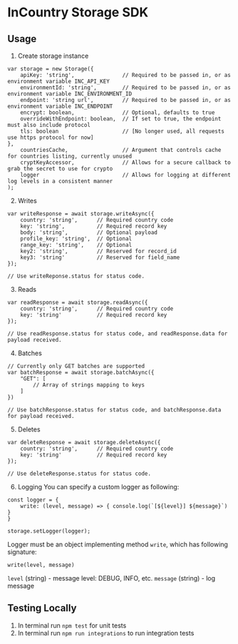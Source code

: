 InCountry Storage SDK
============

Usage
-----

1. Create storage instance
```
var storage = new Storage({
    apiKey: 'string',               // Required to be passed in, or as environment variable INC_API_KEY
    environmentId: 'string',        // Required to be passed in, or as environment variable INC_ENVIRONMENT_ID
    endpoint: 'string url',         // Required to be passed in, or as environment variable INC_ENDPOINT
    encrypt: boolean,               // Optional, defaults to true
    overrideWithEndpoint: boolean,  // If set to true, the endpoint must also include protocol
    tls: boolean                    // [No longer used, all requests use https protocol for now]
},
    countriesCache,                 // Argument that controls cache for countries listing, currently unused
    cryptKeyAccessor,               // Allows for a secure callback to grab the secret to use for crypto
    logger                          // Allows for logging at different log levels in a consistent manner
);
```
2. Writes
```
var writeResponse = await storage.writeAsync({
    country: 'string',      // Required country code
    key: 'string',          // Required record key
    body: 'string',         // Optional payload
    profile_key: 'string',  // Optional
    range_key: 'string',    // Optional
    key2: 'string',         // Reserved for record_id
    key3: 'string'          // Reserved for field_name
});

// Use writeReponse.status for status code.
```
3. Reads
```
var readResponse = await storage.readAsync({
    country: 'string',      // Required country code
    key: 'string'           // Required record key
});

// Use readResponse.status for status code, and readResponse.data for payload received.
```
4. Batches
```
// Currently only GET batches are supported
var batchResponse = await storage.batchAsync({
    "GET": [
        // Array of strings mapping to keys
    ]
})

// Use batchResponse.status for status code, and batchResponse.data for payload received.
```
5. Deletes
```
var deleteResponse = await storage.deleteAsync({
    country: 'string',      // Required country code
    key: 'string'           // Required record key
});

// Use deleteResponse.status for status code.
```
6. Logging
You can specify a custom logger as following:
```
const logger = {
    write: (level, message) => { console.log(`[${level}] ${message}`) }
}

storage.setLogger(logger);
```
Logger must be an object implementing method `write`, which has following signature:
```
write(level, message)
```
`level` (string) - message level: DEBUG, INFO, etc.
`message` (string) - log message

Testing Locally
-----

1. In terminal run `npm test` for unit tests
2. In terminal run `npm run integrations` to run integration tests
